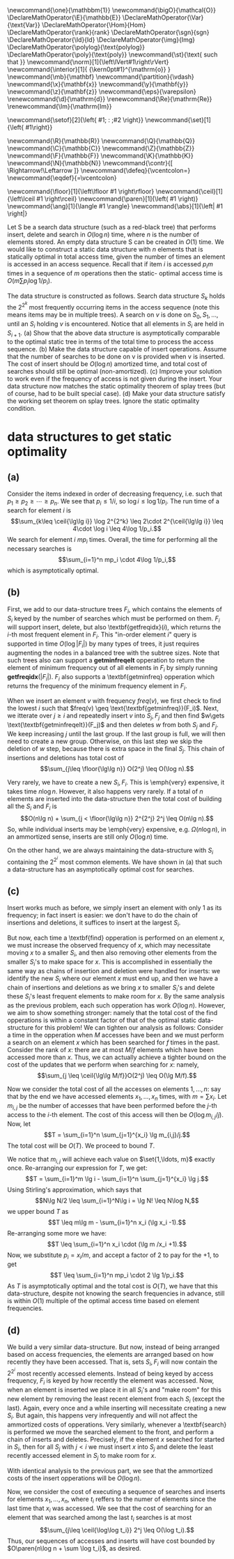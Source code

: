 \newcommand{\one}{\mathbbm{1}}
\newcommand{\bigO}{\mathcal{O}}
\DeclareMathOperator{\E}{\mathbb{E}}
\DeclareMathOperator{\Var}{\text{Var}}
\DeclareMathOperator{\Hom}{Hom}
\DeclareMathOperator{\rank}{rank}
\DeclareMathOperator{\sgn}{sgn}
\DeclareMathOperator{\Id}{Id}
\DeclareMathOperator{\img}{Img}
\DeclareMathOperator{\polylog}{\text{polylog}}
\DeclareMathOperator{\poly}{\text{poly}}
\newcommand{\st}{\text{ such that }}
\newcommand{\norm}[1]{\left\lVert#1\right\rVert}
\newcommand{\interior}[1]{ {\kern0pt#1}^{\mathrm{o}} }
\newcommand{\mb}{\mathbf}
\newcommand{\partition}{\vdash}
\newcommand{\x}{\mathbf{x}}
\newcommand{\y}{\mathbf{y}}
\newcommand{\z}{\mathbf{z}}
\newcommand{\eps}{\varepsilon}
\renewcommand{\d}{\mathrm{d}}
\renewcommand{\Re}{\mathrm{Re}}
\renewcommand{\Im}{\mathrm{Im}}

\newcommand{\setof}[2]{\left\{ #1\; : \;#2 \right\}}
\newcommand{\set}[1]{\left\{ #1\right\}}

\newcommand{\R}{\mathbb{R}}
\newcommand{\Q}{\mathbb{Q}}
\newcommand{\C}{\mathbb{C}}
\newcommand{\Z}{\mathbb{Z}}
\newcommand{\F}{\mathbb{F}}
\newcommand{\K}{\mathbb{K}}
\newcommand{\N}{\mathbb{N}}
\newcommand{\contr}{\[ \Rightarrow\!\Leftarrow \]}
\newcommand{\defeq}{\vcentcolon=}
\newcommand{\eqdef}{=\vcentcolon}

\newcommand{\floor}[1]{\left\lfloor #1 \right\rfloor}
\newcommand{\ceil}[1]{\left\lceil #1 \right\rceil}
\newcommand{\paren}[1]{\left( #1 \right)}
\newcommand{\ang}[1]{\langle #1 \rangle}
\newcommand{\abs}[1]{\left| #1 \right|}


Let S be a search data structure (such as a red-black tree) that performs
insert, delete and search in $O(\log n)$ time, where $n$ is the number of elements stored. An
empty data structure S can be created in $O(1)$ time.
We would like to construct a static data structure with $n$ elements that is statically optimal
in total access time, given the number of times an element is accessed in an access sequence.
Recall that if item $i$ is accessed $p_i m$ times in a sequence of $m$ operations then the static-
optimal access time is $O(m \sum p_i \log 1/p_i )$.

The data structure is constructed as follows. Search data structure $S_k$ holds the $2^{2^k}$
most frequently occurring items in the access sequence (note this means items may be in multiple
trees). A search on $v$ is done on $S_0 , S_1,\ldots,$ until an $S_i$ holding $v$ is encountered. Notice that
all elements in $S_i$ are held in $S_{i+1}$.
(a) Show that the above data structure is asymptotically comparable to the optimal
static tree in terms of the total time to process the access sequence.
(b) Make the data structure capable of insert operations. Assume that the number of
searches to be done on v is provided when v is inserted. The cost of insert should
be $O(\log n)$ amortized time, and total cost of searches should still be optimal
(non-amortized).
(c) Improve your solution to work even if the frequency of access is not given during
the insert.
Your data structure now matches the static optimality theorem of
splay trees (but of course, had to be built special case).
(d) Make your data structure satisfy the working set theorem on splay trees. Ignore
the static optimality condition.

# data structures to get static optimality

## (a) 
Consider the items indexed in order of decreasing frequency,
i.e. such that $p_1\geq p_2\geq  \cdots \geq p_n.$ We see
that $p_i \leq 1/i$, so $\log i \leq \log 1/p_i$.
The run time of a search for element $i$ is $$\sum_{k\leq
\ceil{\lg\lg i}} \log 2^{2^k} \leq 2\cdot 2^{\ceil{\lg\lg i}}
\leq 4\cdot \log i \leq 4\log 1/p_i.$$
We search for element $i$ $mp_i$ times. Overall, the time for
performing all the necessary searches is 
$$\sum_{i=1}^n mp_i \cdot 4\log 1/p_i,$$
which is asymptotically optimal.

## (b)
First, we add to our data-structure trees $F_i$, which
contains the elements of $S_i$ keyed by the number of
searches which must be performed on them.
$F_i$ will support insert, delete, but also
\textbf{getfreqidx}$(i)$, which returns the $i$-th most
frequent element in $F_i$. This "in-order element $i$" query
is supported in time $O(\log |F_i|)$ by many types of trees,
it just requires augmenting the nodes in a balanced tree with
the subtree sizes. Note that such trees also can support a
**getminfreqelt** opperation to return the element of
minimum frequency out of all elements in $F_i$ by simply
running **getfreqidx**$(|F_i|)$. $F_i$ also supports a
\textbf{getminfreq} opperation which returns the frequency of
the minimum frequency element in $F_i$.

When we insert an element $v$ with frequency $freq(v)$, we
first check to find the lowest $i$ such that $freq(v) \geq
\text{\textbf{getminfreq}}(F_i)$. 
Next, we itterate over $j\geq i$ and repeatedly 
insert $v$ into $S_j, F_j$ and then find $w\gets
\text{\textbf{getminfreqelt}}(F_j)$ and then deletes $w$ from
both $S_j$ and $F_j$. We keep increasing $j$ until the last
group. If the last group is full, we will then need to create
a new group. Otherwise, on this last step we skip the
deletion of $w$ step, because there is extra space in the
final $S_j$.
This chain of insertions and deletions has total cost of  
$$\sum_{j\leq \floor{\lg\lg n}} O(2^j) \leq O(\log n).$$

Very rarely, we have to create a new $S_i, F_i$. This is
\emph{very} expensive, it takes time $n\log n$. However, it
also happens very rarely. 
If a total of $n$ elements are inserted into the
data-structure then the total cost of building all the $S_i$ and
$F_i$ is 
$$O(n\lg n) + \sum_{j < \floor{\lg\lg n}} 2^{2^j} 2^j \leq O(n\lg n).$$
So, while individual inserts may be \emph{very} expensive,
e.g. $\Omega(n\log n)$, in an ammortized sense, inserts are
still only $O(\log n)$ time.

On the other hand, we are always maintaining the
data-structure with $S_i$ containing the $2^{2^i}$ most
common elements. We have shown in (a) that such a
data-structure has an asymptotically optimal cost for
searches.

## (c) 
Insert works much as before, we simply insert an element
with only $1$ as its frequency; in fact insert is easier: we
don't have to do the chain of insertions and deletions, it
suffices to insert at the largest $S_i$.

But now, each time a \textbf{find} opperation is performed on
an element $x$, we must increase the observed frequency of
$x$, which may necessitate moving $x$ to a smaller $S_i$, and
then also removing other elements from the smaller $S_i$'s to
make space for $x$. This is accomplished in essentially the
same way as chains of insertion and deletion were handled for
inserts: we identify the new $S_i$ where our element $x$ must
end up, and then we have a chain of insertions and deletions
as we bring $x$ to smaller $S_i$'s and delete these $S_i$'s
least frequent elements to make room for $x$. By the same
analysis as the previous problem, each such opperation has
work $O(\log n)$. However, we aim to show something stronger:
namely that the total cost of the find opperations is within
a constant factor of that of the optimal static
data-structure for this problem! We can tighten our analysis
as follows:
Consider a time in the opperation when $M$ accesses have been
and we must perform a search on an element $x$ which has been
searched for $f$ times in the past. Consider the rank of $x$:
there are at most $M/f$ elements which have been accessed
more than $x$. Thus, we can actually achieve a tighter bound
on the cost of the updates that we perform when searching for
$x$: namely, $$\sum_{j \leq \ceil{\lg\lg M/f}}O(2^j) \leq O(\lg M/f).$$

Now we consider the total cost of all the accesses on
elements $1,\ldots, n$: say that by the end we have accessed
elements $x_1,\ldots, x_n$ times, with $m = \sum x_i$.
Let $m_{i,j}$ be the number of accesses that have been
performed before the $j$-th access to the $i$-th element. The
cost of this access will then be $O(\log m_{i,j}/j).$
Now, let 
$$T = \sum_{i=1}^n \sum_{j=1}^{x_i} \lg m_{i,j}/j.$$
The total cost will be $O(T)$. We proceed to bound $T$.

We notice that $m_{i,j}$ will achieve each value on
$\set{1,\ldots, m}$ exactly once. Re-arranging our expression
for $T$, we get: 
$$T = \sum_{i=1}^m \lg i - \sum_{i=1}^n \sum_{j=1}^{x_i} \lg j.$$
Using Stirling's approximation, which says that
$$N\lg N/2 \leq \sum_{i=1}^N\lg i = \lg N! \leq N\log N,$$ we
upper bound $T$ as
$$T \leq m\lg m - \sum_{i=1}^n x_i (\lg x_i -1).$$
Re-arranging some more we have:
$$T \leq \sum_{i=1}^n x_i \cdot (\lg m /x_i +1).$$
Now, we substitute $p_i = x_i/m$, and accept a factor of $2$
to pay for the $+1$, to get 
$$T \leq \sum_{i=1}^n mp_i \cdot 2 \lg 1/p_i.$$
As $T$ is asymptotically optimal and the total cost is
$O(T)$, we have that this data-structure, despite not knowing
the search frequencies in advance, still is within $O(1)$
multiple of the optimal access time based on element
frequencies.

## (d)
We build a very similar data-structure. But now, instead
of being arranged based on access frequencies, the elements
are arranged based on how recently they have been accessed.
That is, sets $S_i,F_i$ will now contain the $2^{2^i}$ most
recently accessed elements. Instead of being keyed by
access frequency, $F_i$ is keyed by how recently the element
was accessed.
Now, when an element is inserted we place it in all $S_i$'s
and "make room" for this new element by removing the least
recent element from each $S_i$ (except the last). Again,
every once and a while inserting will necessitate creating a
new $S_i$. But again, this happens very infrequently and will
not affect the ammortized costs of opperations.
Very similarly, whenever a \textbf{search} is performed we
move the searched element to the front, and perform a chain
of inserts and deletes. Precisely, if the element $x$ searched
for started in $S_i$, then for all $S_j$ with $j < i$ we
must insert $x$ into $S_j$ and delete the least recently
accessed element in $S_j$ to make room for $x$.

With identical analysis to the previous part, we see that the
ammortized costs of the insert opperations will be $O(\log n).$

Now, we consider the cost of executing a sequence of searches
and inserts for elements $x_1,\ldots, x_n$, where $t_i$
reffers to the numer of elements since the last time that
$x_i$ was accessed. We see that the cost of searching for an
element that was searched among the last $t_i$ searches is at
most $$\sum_{j\leq \ceil{\log\log t_i}} 2^j \leq O(\log
t_i).$$ Thus, our sequences of accesses and inserts will have
cost bounded by $O\paren{n\log n + \sum \log t_i}$, as desired.


